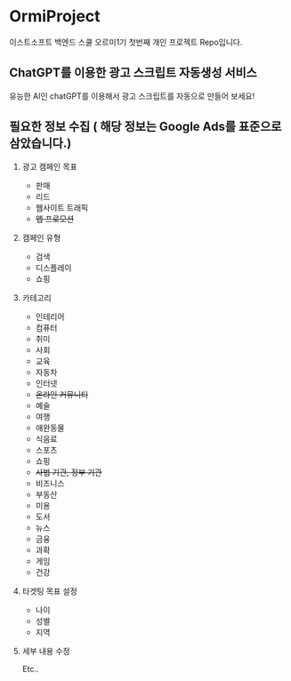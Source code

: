 # OrmiProject

이스트소프트 백엔드 스쿨 오르미1기 첫번째 개인 프로젝트 Repo입니다.

## ChatGPT를 이용한 광고 스크립트 자동생성 서비스

유능한 AI인 chatGPT를 이용해서 광고 스크립트를 자동으로 만들어 보세요!

## 필요한 정보 수집 ( 해당 정보는 Google Ads를 표준으로 삼았습니다.)

1. 광고 캠페인 목표

    - 판매
    - 리드
    - 웹사이트 트래픽
    - ~~앱 프로모션~~

2. 캠페인 유형

    - 검색
    - 디스플레이
    - 쇼핑

3. 카테고리

    - 인테리어
    - 컴퓨터
    - 취미
    - 사회
    - 교육
    - 자동차
    - 인터넷
    - ~~온라인 커뮤니티~~
    - 예술
    - 여행
    - 애완동물
    - 식음료
    - 스포츠
    - 쇼핑
    - ~~사법 기관, 정부 기관~~
    - 비즈니스
    - 부동산
    - 미용
    - 도서
    - 뉴스
    - 금융
    - 과확
    - 게임
    - 건강

4. 타겟팅 목표 설정

    - 나이
    - 성별
    - 지역

5. 세부 내용 수정

    Etc..
